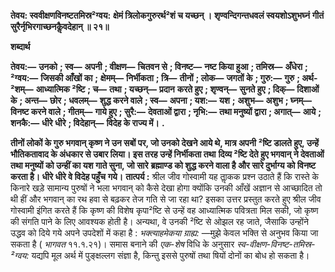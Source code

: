 **तेवय: स्ववीक्षणविनष्टतमिस्र²ग्वय:** **क्षेमं त्रिलोकगुरुरर्थ²शं च यच्छन् ।** **शृण्वन्दिगन्तधवलं स्वयशोऽशुभघ्नं** **गीतं सुरैर्नृभिरगाच्छनकैॢवदेहान् ॥ २१॥** 

**शब्दार्थ** 

**तेवय:—** **उनको** **; स्व—** **अपनी** **; वीक्षण—** **चितवन से** **; विनष्ट—** **नष्ट किया हुआ** **; तमिस्र—** **अँधेरा** **; ²ग्वय:—** **जिसकी आँखों का** **;** **क्षेमम्—** **निर्भीकता** **; त्रि—** **तीनों** **; लोक—** **जगतों के** **; गुरु:—** **गुरु** **; अर्थ-²शम्—** **आध्यात्मिक ²ष्टि** **; च—** **तथा** **; यच्छन्—** **प्रदान** **करते हुए** **; शृण्वन्—** **सुनते हुए** **; दिक्—** **दिशाओं के** **; अन्त—** **छोर** **; धवलम्—** **शुद्ध करने वाले** **; स्व—** **अपना** **; यश:—** **यश** **;** **अशुभ—** **अशुभ** **; घ्नम्—** **विनष्ट करने वाले** **; गीतम्—** **गाये हुए** **; सुरै:—** **देवताओं द्वारा** **; नृभि:—** **तथा मनुष्यों द्वारा** **; अगात्—** **आये** **; शनकै:—** **धीरे धीरे** **; विदेहान्—** **विदेह के राज्य में।** **.** 

**तीनों लोकों के गुरु भगवान् कृष्ण ने उन सबों पर, जो उनको देखने आये थे, मात्र अपनी** **²ष्टि डालते हुए, उन्हें भौतिकतावाद के अंधकार से उबार लिया। इस तरह उन्हें निर्भीकता तथा** **दिव्य ²ष्टि देते हुए भगवान् ने देवताओं तथा मनुष्यों को उन्हीं का यश गाते सुना, जो सारे** **ब्रह्माण्ड को शुद्ध करने वाला है और सारे दुर्भाग्य को विनष्ट करता है। धीरे धीरे वे विदेह पहुँच** **गये।** **तात्पर्य :** श्रील जीव गोस्वामी यह ताॢकक प्रश्न उठाते हैं कि रास्ते के किनारे खड़े सामान्य पुरुषों ने भला भगवान् को कैसे देखा होगा क्योंकि उनकी आँखें अज्ञान से आच्छादित तो थी हीं और भगवान् का रथ हवा से बढ़कर तेज गति से जा रहा था? इसका उत्तर प्रस्तुत करते हुए श्रील जीव गोस्वामी इंगित करते हैं कि कृष्ण की विशेष कृपा²ष्टि से उन्हें वह आध्यात्मिक पवित्रता मिल सकी, जो कृष्ण की संगति पाने के लिए आवश्यक होती है। अन्यथा, वे उनकी ²ष्टि से ओझल रह जाते, जैसाकि उन्होंने उद्धव को दिये गये अपने उपदेशों में कहा है : *भक्त्याहमेकया ग्राह्य:* —मुझे केवल भक्ति से अनुभव किया जा सकता है ( *भागवत* ११.१.२१)। समास बनाने की *एक-शेष* विधि के अनुसार *स्व-वीक्षण-विनष्ट-तमिस्र-²ग्वय:* यद्यपि मूल अर्थ में पुङ्क्षल्लग संज्ञा है, किन्तु इससे पुरुषों तथा षियों दोनों का बोध हो सकता है।  